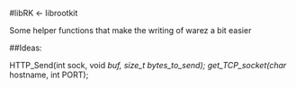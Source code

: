 #libRK <- librootkit

Some helper functions that make the writing of warez a bit easier


##Ideas:

HTTP_Send(int sock, void *buf, size_t bytes_to_send);
get_TCP_socket(char* hostname, int PORT);
